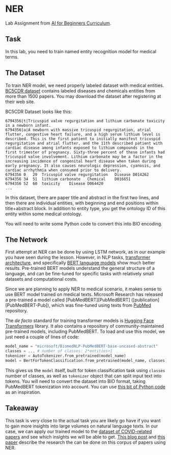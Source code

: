 # NER

Lab Assignment from [AI for Beginners Curriculum](https://github.com/microsoft/ai-for-beginners).

## Task

In this lab, you need to train named entity recognition model for medical terms.

## The Dataset

To train NER model, we need properly labeled dataset with medical entities. [BC5CDR dataset](https://biocreative.bioinformatics.udel.edu/tasks/biocreative-v/track-3-cdr/) contains labeled diseases and chemicals entities from more than 1500 papers. You may download the dataset after registering at their web site.

BC5CDR Dataset looks like this:

```
6794356|t|Tricuspid valve regurgitation and lithium carbonate toxicity in a newborn infant.
6794356|a|A newborn with massive tricuspid regurgitation, atrial flutter, congestive heart failure, and a high serum lithium level is described. This is the first patient to initially manifest tricuspid regurgitation and atrial flutter, and the 11th described patient with cardiac disease among infants exposed to lithium compounds in the first trimester of pregnancy. Sixty-three percent of these infants had tricuspid valve involvement. Lithium carbonate may be a factor in the increasing incidence of congenital heart disease when taken during early pregnancy. It also causes neurologic depression, cyanosis, and cardiac arrhythmia when consumed prior to delivery.
6794356	0	29	Tricuspid valve regurgitation	Disease	D014262
6794356	34	51	lithium carbonate	Chemical	D016651
6794356	52	60	toxicity	Disease	D064420
...
```

In this dataset, there are paper title and abstract in the first two lines, and then there are individual entities, with beginning and end positions within title+abstract block. In addition to entity type, you get the ontology ID of this entity within some medical ontology.

You will need to write some Python code to convert this into BIO encoding.

## The Network

First attempt at NER can be done by using LSTM network, as in our example you have seen during the lesson. However, in NLP tasks, [transformer architecture](https://en.wikipedia.org/wiki/Transformer_(machine_learning_model)), and specifically [BERT language models](https://en.wikipedia.org/wiki/BERT_(language_model)) show much better results. Pre-trained BERT models understand the general structure of a language, and can be fine-tuned for specific tasks with relatively small datasets and computational costs.

Since we are planning to apply NER to medical scenario, it makes sense to use BERT model trained on medical texts. Microsoft Research has released a pre-trained a model called [PubMedBERT][PubMedBERT] ([publication][PubMedBERT-Pub]), which was fine-tuned using texts from [PubMed](https://pubmed.ncbi.nlm.nih.gov/) repository.

The *de facto* standard for training transformer models is [Hugging Face Transformers](https://huggingface.co/) library. It also contains a repository of community-maintained pre-trained models, including PubMedBERT. To load and use this model, we just need a couple of lines of code:

```python
model_name = "microsoft/BiomedNLP-PubMedBERT-base-uncased-abstract"
classes = ... # number of classes: 2*entities+1
tokenizer = AutoTokenizer.from_pretrained(model_name)
model = BertForTokenClassification.from_pretrained(model_name, classes)
```

This gives us the `model` itself, built for token classification task using `classes` number of classes, as well as `tokenizer` object that can split input text into tokens. You will need to convert the dataset into BIO format, taking PubMedBERT tokenization into account. You can use [this bit of Python code](https://gist.github.com/shwars/580b55684be3328eb39ecf01b9cbbd88) as an inspiration.

## Takeaway

This task is very close to the actual task you are likely go have if you want to gain more insights into large volumes on natural language texts. In our case, we can apply our trained model to the [dataset of COVID-related papers](https://www.kaggle.com/allen-institute-for-ai/CORD-19-research-challenge) and see which insights we will be able to get. [This blog post](https://soshnikov.com/science/analyzing-medical-papers-with-azure-and-text-analytics-for-health/) and [this paper](https://www_chs.mdpi.com/2504-2289/6/1/4) describe the research the can be done on this corpus of papers using NER.
